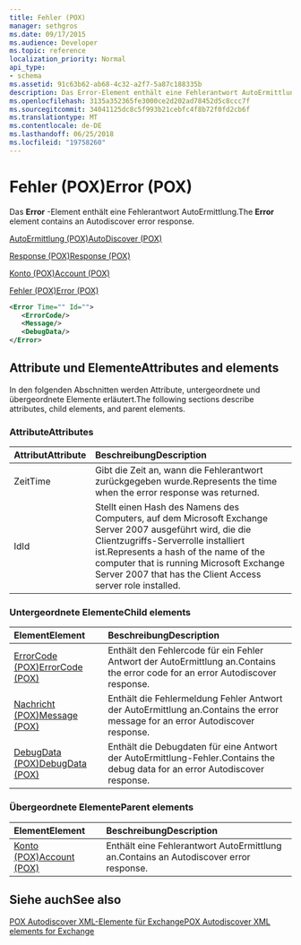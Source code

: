 ```yaml
---
title: Fehler (POX)
manager: sethgros
ms.date: 09/17/2015
ms.audience: Developer
ms.topic: reference
localization_priority: Normal
api_type:
- schema
ms.assetid: 91c63b62-ab68-4c32-a2f7-5a87c188335b
description: Das Error-Element enthält eine Fehlerantwort AutoErmittlung.
ms.openlocfilehash: 3135a352365fe3000ce2d202ad78452d5c8ccc7f
ms.sourcegitcommit: 34041125dc8c5f993b21cebfc4f8b72f0fd2cb6f
ms.translationtype: MT
ms.contentlocale: de-DE
ms.lasthandoff: 06/25/2018
ms.locfileid: "19758260"
---
```

# <a name="error-pox"></a><span data-ttu-id="13009-103">Fehler (POX)</span><span class="sxs-lookup"><span data-stu-id="13009-103">Error (POX)</span></span>

<span data-ttu-id="13009-104">Das **Error** -Element enthält eine Fehlerantwort AutoErmittlung.</span><span class="sxs-lookup"><span data-stu-id="13009-104">The **Error** element contains an Autodiscover error response.</span></span> 
  
[<span data-ttu-id="13009-105">AutoErmittlung (POX)</span><span class="sxs-lookup"><span data-stu-id="13009-105">AutoDiscover (POX)</span></span>](autodiscover-pox.md)
  
[<span data-ttu-id="13009-106">Response (POX)</span><span class="sxs-lookup"><span data-stu-id="13009-106">Response (POX)</span></span>](response-pox.md)
  
[<span data-ttu-id="13009-107">Konto (POX)</span><span class="sxs-lookup"><span data-stu-id="13009-107">Account (POX)</span></span>](account-pox.md)
  
[<span data-ttu-id="13009-108">Fehler (POX)</span><span class="sxs-lookup"><span data-stu-id="13009-108">Error (POX)</span></span>](error-pox.md)
  
```xml
<Error Time="" Id="">
   <ErrorCode/>
   <Message/>
   <DebugData/>
</Error>
```

## <a name="attributes-and-elements"></a><span data-ttu-id="13009-109">Attribute und Elemente</span><span class="sxs-lookup"><span data-stu-id="13009-109">Attributes and elements</span></span>

<span data-ttu-id="13009-110">In den folgenden Abschnitten werden Attribute, untergeordnete und übergeordnete Elemente erläutert.</span><span class="sxs-lookup"><span data-stu-id="13009-110">The following sections describe attributes, child elements, and parent elements.</span></span>
  
### <a name="attributes"></a><span data-ttu-id="13009-111">Attribute</span><span class="sxs-lookup"><span data-stu-id="13009-111">Attributes</span></span>

|<span data-ttu-id="13009-112">**Attribut**</span><span class="sxs-lookup"><span data-stu-id="13009-112">**Attribute**</span></span>|<span data-ttu-id="13009-113">**Beschreibung**</span><span class="sxs-lookup"><span data-stu-id="13009-113">**Description**</span></span>|
|:-----|:-----|
|<span data-ttu-id="13009-114">Zeit</span><span class="sxs-lookup"><span data-stu-id="13009-114">Time</span></span>  <br/> |<span data-ttu-id="13009-115">Gibt die Zeit an, wann die Fehlerantwort zurückgegeben wurde.</span><span class="sxs-lookup"><span data-stu-id="13009-115">Represents the time when the error response was returned.</span></span>  <br/> |
|<span data-ttu-id="13009-116">Id</span><span class="sxs-lookup"><span data-stu-id="13009-116">Id</span></span>  <br/> |<span data-ttu-id="13009-117">Stellt einen Hash des Namens des Computers, auf dem Microsoft Exchange Server 2007 ausgeführt wird, die die Clientzugriffs-Serverrolle installiert ist.</span><span class="sxs-lookup"><span data-stu-id="13009-117">Represents a hash of the name of the computer that is running Microsoft Exchange Server 2007 that has the Client Access server role installed.</span></span>  <br/> |
   
### <a name="child-elements"></a><span data-ttu-id="13009-118">Untergeordnete Elemente</span><span class="sxs-lookup"><span data-stu-id="13009-118">Child elements</span></span>

|<span data-ttu-id="13009-119">**Element**</span><span class="sxs-lookup"><span data-stu-id="13009-119">**Element**</span></span>|<span data-ttu-id="13009-120">**Beschreibung**</span><span class="sxs-lookup"><span data-stu-id="13009-120">**Description**</span></span>|
|:-----|:-----|
|[<span data-ttu-id="13009-121">ErrorCode (POX)</span><span class="sxs-lookup"><span data-stu-id="13009-121">ErrorCode (POX)</span></span>](errorcode-pox.md) <br/> |<span data-ttu-id="13009-122">Enthält den Fehlercode für ein Fehler Antwort der AutoErmittlung an.</span><span class="sxs-lookup"><span data-stu-id="13009-122">Contains the error code for an error Autodiscover response.</span></span>  <br/> |
|[<span data-ttu-id="13009-123">Nachricht (POX)</span><span class="sxs-lookup"><span data-stu-id="13009-123">Message (POX)</span></span>](message-pox.md) <br/> |<span data-ttu-id="13009-124">Enthält die Fehlermeldung Fehler Antwort der AutoErmittlung an.</span><span class="sxs-lookup"><span data-stu-id="13009-124">Contains the error message for an error Autodiscover response.</span></span>  <br/> |
|[<span data-ttu-id="13009-125">DebugData (POX)</span><span class="sxs-lookup"><span data-stu-id="13009-125">DebugData (POX)</span></span>](debugdata-pox.md) <br/> |<span data-ttu-id="13009-126">Enthält die Debugdaten für eine Antwort der AutoErmittlung-Fehler.</span><span class="sxs-lookup"><span data-stu-id="13009-126">Contains the debug data for an error Autodiscover response.</span></span>  <br/> |
   
### <a name="parent-elements"></a><span data-ttu-id="13009-127">Übergeordnete Elemente</span><span class="sxs-lookup"><span data-stu-id="13009-127">Parent elements</span></span>

|<span data-ttu-id="13009-128">**Element**</span><span class="sxs-lookup"><span data-stu-id="13009-128">**Element**</span></span>|<span data-ttu-id="13009-129">**Beschreibung**</span><span class="sxs-lookup"><span data-stu-id="13009-129">**Description**</span></span>|
|:-----|:-----|
|[<span data-ttu-id="13009-130">Konto (POX)</span><span class="sxs-lookup"><span data-stu-id="13009-130">Account (POX)</span></span>](account-pox.md) <br/> |<span data-ttu-id="13009-131">Enthält eine Fehlerantwort AutoErmittlung an.</span><span class="sxs-lookup"><span data-stu-id="13009-131">Contains an Autodiscover error response.</span></span>  <br/> |
   
## <a name="see-also"></a><span data-ttu-id="13009-132">Siehe auch</span><span class="sxs-lookup"><span data-stu-id="13009-132">See also</span></span>



[<span data-ttu-id="13009-133">POX Autodiscover XML-Elemente für Exchange</span><span class="sxs-lookup"><span data-stu-id="13009-133">POX Autodiscover XML elements for Exchange</span></span>](pox-autodiscover-xml-elements-for-exchange.md)

